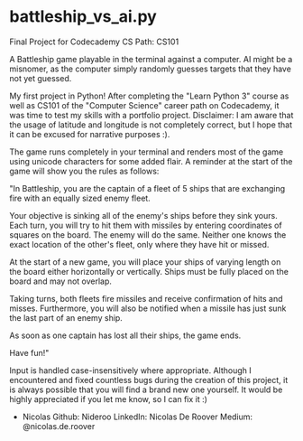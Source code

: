 # battleship_vs_ai.py
Final Project for Codecademy CS Path: CS101

A Battleship game playable in the terminal against a computer. AI might be a misnomer, as the computer simply randomly guesses targets that they have not yet guessed.

My first project in Python! After completing the "Learn Python 3" course as well as CS101 of the "Computer Science" career path on Codecademy, it was time to test my skills with a portfolio project.
Disclaimer: I am aware that the usage of latitude and longitude is not completely correct, but I hope that it can be excused for narrative purposes :).

The game runs completely in your terminal and renders most of the game using unicode characters for some added flair. A reminder at the start of the game will show you the rules as follows:

"In Battleship, you are the captain of a fleet of 5 ships that are exchanging fire with an equally sized enemy fleet.

Your objective is sinking all of the enemy's ships before they sink yours. 
Each turn, you will try to hit them with missiles by entering coordinates of squares on the board. The enemy will do the same. 
Neither one knows the exact location of the other's fleet, only where they have hit or missed.

At the start of a new game, you will place your ships of varying length on the board either horizontally or vertically.
Ships must be fully placed on the board and may not overlap.

Taking turns, both fleets fire missiles and receive confirmation of hits and misses.
Furthermore, you will also be notified when a missile has just sunk the last part of an enemy ship.

As soon as one captain has lost all their ships, the game ends.

Have fun!"

Input is handled case-insensitively where appropriate. Although I encountered and fixed countless bugs during the creation of this project, it is always possible that you will find a brand new one yourself. It would be highly appreciated if you let me know, so I can fix it :)

- Nicolas
Github: Nideroo
LinkedIn: Nicolas De Roover
Medium: @nicolas.de.roover